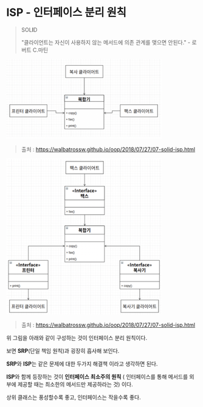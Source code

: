 # ISP - 인터페이스 분리 원칙

> SOL**I**D
>
> "클라이언트는 자신이 사용하지 않는 메서드에 의존 관계를 맺으면 안된다." - 로버트 C.마틴



<img src="ISP-1.png" alt="ISP-1" style="zoom:40%;" />

> 출처 : https://walbatrossw.github.io/oop/2018/07/27/07-solid-isp.html

<img src="ISP-2.png" alt="ISP-1" style="zoom:40%;" />

> 출처 : https://walbatrossw.github.io/oop/2018/07/27/07-solid-isp.html





위 그림을 아래와 같이 구성하는 것이 인터페이스 분리 원칙이다.

보면 **SRP**(단일 책임 원칙)과 굉장히 흡사해 보인다. 

**SRP**와 **ISP**는 같은 문제에 대한 두가지 해결책 이라고 생각하면 된다.



**ISP**와 함께 등장하는 것이 **인터페이스 최소주의 원칙** ( 인터페이스를 통해 메서드를 외부에 제공할 때는 최소한의 메서드만 제공하라는 것) 이다.

상위 클래스는 풍성할수록 좋고, 인터페이스는 작을수록 좋다.